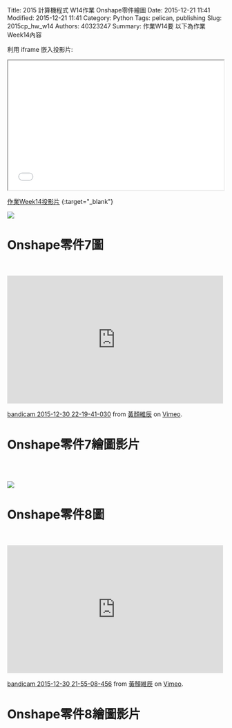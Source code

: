 Title: 2015 計算機程式 W14作業 Onshape零件繪圖
Date: 2015-12-21 11:41
Modified: 2015-12-21 11:41
Category: Python
Tags: pelican, publishing
Slug: 2015cp_hw_w14
Authors: 40323247
Summary: 作業W14要
以下為作業Week14內容

利用 iframe 嵌入投影片:

<iframe src="simplest14.html" width="500" height="300"></iframe>

[作業Week14投影片](simplest14.html)
{:target="_blank"}


<img src="https://copy.com/cyAmpvgvsJ6mjPL6"></img><br/>
<h1>Onshape零件7圖</h1>
<br/>
<br/>

  <iframe src="https://player.vimeo.com/video/150341656" width="500" height="296" frameborder="0" webkitallowfullscreen mozallowfullscreen allowfullscreen></iframe> <p><a href="https://vimeo.com/150341656">bandicam 2015-12-30 22-19-41-030</a> from <a href="https://vimeo.com/user45499931">黃顏維辰</a> on <a href="https://vimeo.com">Vimeo</a>.</p>
  
<h1>Onshape零件7繪圖影片</h1>
<br/>
<br/>

<img src="https://copy.com/8QeN3qa1uNo2kyMF"></img><br/>
<h1>Onshape零件8圖</h1>
<br/>
<br/>

  <iframe src="https://player.vimeo.com/video/150341619" width="500" height="296" frameborder="0" webkitallowfullscreen mozallowfullscreen allowfullscreen></iframe> <p><a href="https://vimeo.com/150341619">bandicam 2015-12-30 21-55-08-456</a> from <a href="https://vimeo.com/user45499931">黃顏維辰</a> on <a href="https://vimeo.com">Vimeo</a>.</p>

<h1>Onshape零件8繪圖影片</h1>
<br/>
<br/>
